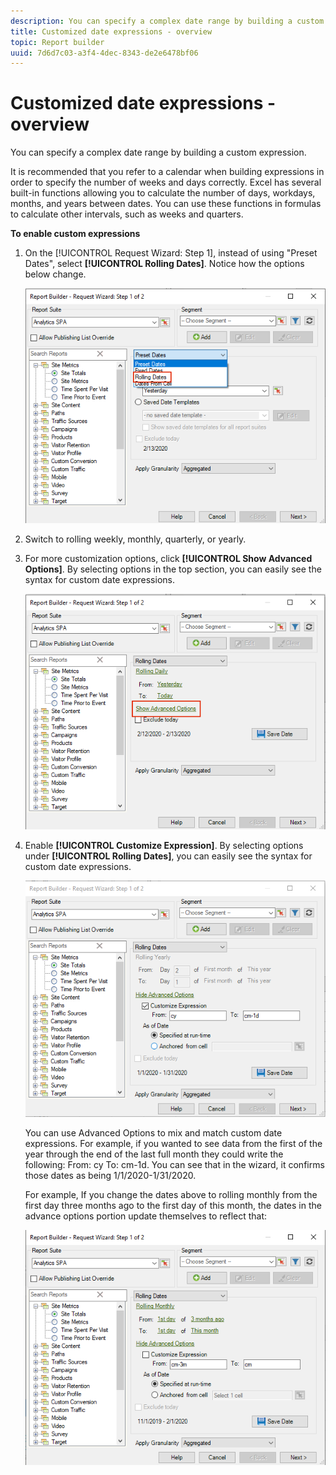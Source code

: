 ```yaml
---
description: You can specify a complex date range by building a custom expression.
title: Customized date expressions - overview
topic: Report builder
uuid: 7d6d7c03-a3f4-4dec-8343-de2e6478bf06
---
```


# Customized date expressions - overview

You can specify a complex date range by building a custom expression.

It is recommended that you refer to a calendar when building expressions in order to specify the number of weeks and days correctly. Excel has several built-in functions allowing you to calculate the number of days, workdays, months, and years between dates. You can use these functions in formulas to calculate other intervals, such as weeks and quarters.

**To enable custom expressions** 

1. On the [!UICONTROL Request Wizard: Step 1], instead of using "Preset Dates", select **[!UICONTROL Rolling Dates]**. Notice how the options below change.

   ![](assets/rolldates1.png)

1. Switch to rolling weekly, monthly, quarterly, or yearly.
1. For more customization options, click **[!UICONTROL Show Advanced Options]**. By selecting options in the top section, you can easily see the syntax for custom date expressions.

   ![](assets/rolldates2.png)

1. Enable **[!UICONTROL Customize Expression]**. By selecting options under **[!UICONTROL Rolling Dates]**, you can easily see the syntax for custom date expressions.

   ![](assets/rolldates5.png)

   You can use Advanced Options to mix and match custom date expressions. For example, if you wanted to see data from the first of the year through the end of the last full month they could write the following: From: cy To: cm-1d. You can see that in the wizard, it confirms those dates as being 1/1/2020-1/31/2020.

   For example, If you change the dates above to rolling monthly from the first day three months ago to the first day of this month, the dates in the advance options portion update themselves to reflect that:

   ![](assets/rolldates3.png)

